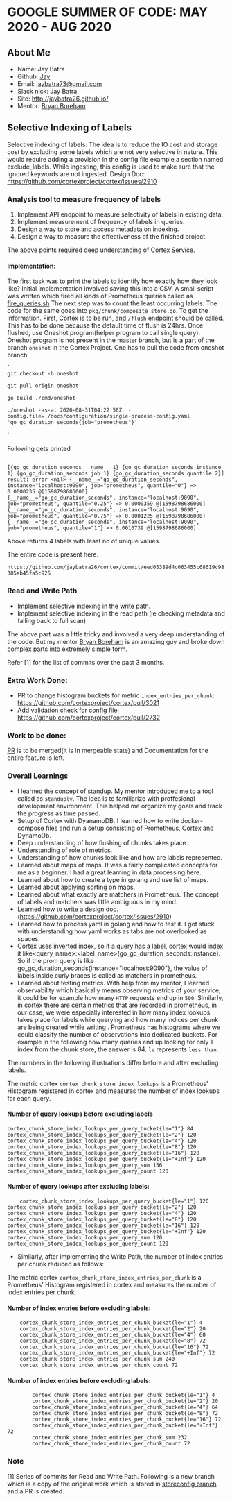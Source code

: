 
# GOOGLE SUMMER OF CODE: MAY 2020 - AUG 2020

## About Me

+ Name: Jay Batra
+ Github: [Jay](https://github.com/jaybatra26)
+ Email: jaybatra73@gmail.com
+ Slack nick: Jay Batra
+ Site: http://jaybatra26.github.io/
+ Mentor: [Bryan Boreham](https://twitter.com/bboreham)

## Selective Indexing of Labels

Selective indexing of labels:
The idea is to reduce the IO cost and storage cost by excluding some labels which are not very selective in nature. This would require adding a provision in the config file example a section named exclude_labels. While ingesting, this config is used to make sure that the ignored keywords are not ingested.
Design Doc: https://github.com/cortexproject/cortex/issues/2910

### Analysis tool to measure frequency of labels 

1. Implement API endpoint to measure selectivity of labels in existing data.
2. Implement measurement of frequency of labels in queries.
3. Design a way to store and access metadata on indexing.
4. Design a way to measure the effectiveness of the finished project.

The above points required deep understanding of Cortex Service.


#### Implementation:
The first task was to print the labels to identify how exactly how they look like? Initial implementation involved saving this into a CSV. A small script was written which fired all kinds of Prometheus queries called as [fire_queries.sh](https://github.com/jaybatra26/cortex/blob/leastlabel/fire_queries.sh)
The next step was to count the least occurring labels. The code for the same goes into `pkg/chunk/composite_store.go`. 
To get the information. First, Cortex is to be run, and `/flush` endpoint should be called. This has to be done because the default time of flush is 24hrs. 
Once flushed, use Oneshot program(helper program to call single query). Oneshot program is not present in the master branch, but is a part of the branch `oneshot` in the Cortex Project. One has to pull the code from oneshot branch

    `
    git checkout -b oneshot

    git pull origin oneshot

    go build ./cmd/oneshot
    
    ./oneshot -as-at 2020-08-31T04:22:56Z  -config.file=./docs/configuration/single-process-config.yaml 'go_gc_duration_seconds{job="prometheus"}'
 
 `


Following gets printed
 ```
 
 [{go_gc_duration_seconds __name__ 1} {go_gc_duration_seconds instance 1} {go_gc_duration_seconds job 1} {go_gc_duration_seconds quantile 2}]
result: error <nil> {__name__="go_gc_duration_seconds", instance="localhost:9090", job="prometheus", quantile="0"} => 0.0000235 @[1598798686000]
{__name__="go_gc_duration_seconds", instance="localhost:9090", job="prometheus", quantile="0.25"} => 0.0000359 @[1598798686000]
{__name__="go_gc_duration_seconds", instance="localhost:9090", job="prometheus", quantile="0.75"} => 0.0001225 @[1598798686000]
{__name__="go_gc_duration_seconds", instance="localhost:9090", job="prometheus", quantile="1"} => 0.0010739 @[1598798686000]

```

Above returns 4 labels with least no of unique values.    

The entire code is present here.

`https://github.com/jaybatra26/cortex/commit/eed05389d4c063455c68619c98385ab45fa5c925`

### Read and Write Path

* Implement selective indexing in the write path.
* Implement selective indexing in the read path (ie checking metadata and falling back to full scan)

The above part was a little tricky and involved a very deep understanding of the code. But my mentor [Bryan Boreham](https://twitter.com/bboreham) is an amazing guy and broke down complex parts into extremely simple form. 



Refer [1] for the list of commits over the past 3 months. 

### Extra Work Done:
* PR to change histogram buckets for metric `index_entries_per_chunk`: https://github.com/cortexproject/cortex/pull/3021
* Add validation check for config file: https://github.com/cortexproject/cortex/pull/2732

### Work to be done:
[PR](https://github.com/cortexproject/cortex/pull/2995) is to be merged(it is in mergeable state) and Documentation for the entire feature is left.


### Overall Learnings
* I learned the concept of standup. My mentor introduced me to a tool called as `standuply`. The idea is to familiarize with proffesional development environment.
  This helped me organize my goals and track the progress as time passed.
* Setup of Cortex with DyanamoDB. I learned how to write docker-compose files and run a setup consisting of Prometheus, Cortex and DynamoDb.
* Deep understanding of how flushing of chunks takes place.
* Understanding of role of metrics.
* Understanding of how chunks look like and how are labels represented.
* Learned about maps of maps. It was a fairly complicated concepts for me as a beginner. I had a great learning in data processing here.
* Learned about how to create a type in golang and use list of maps.
* Learned about applying sorting on maps.
* Learned about what exactly are matchers in Prometheus. The concept of labels and matchers was little ambiguous in my mind.
* Learned how to write a design doc.(https://github.com/cortexproject/cortex/issues/2910)
* Learned how to process yaml in golang and how to test it. I got stuck with understanding how yaml works as tabs are not overlooked as spaces.
* Cortex uses inverted index, so if a query has a label, cortex would index it like<query_name>:<label_name>(go_gc_duration_seconds:instance). So if the prom query is like go_gc_duration_seconds{instance="localhost:9090"}, the value of labels inside curly braces is called as matchers in prometheus.
* Learned about testing metrics. With help from my mentor, I learned observability which basically means observing metrics of your service, it could be for example how many `HTTP` requests end up in `500`. Similarly, in cortex there are certain metrics that are recorded in prometheus, in our case, we were especially interested in how many index lookups takes place for labels while querying and how many indices per chunk are being created while writing . Prometheus has histograms where we could classify the number of observations into dedicated buckets. For example in the following how many queries end up looking for only 1 index from the chunk store, the answer is 84. `le` represents `less than`. 


The numbers in the following illustrations differ before and after excluding labels.

The metric cortex `cortex_chunk_store_index_lookups` is a Prometheus' Histogram registered in cortex and measures the number of index lookups for each query.

#### Number of query lookups before excluding labels
   	cortex_chunk_store_index_lookups_per_query_bucket{le="1"} 84
	cortex_chunk_store_index_lookups_per_query_bucket{le="2"} 120
	cortex_chunk_store_index_lookups_per_query_bucket{le="4"} 120
	cortex_chunk_store_index_lookups_per_query_bucket{le="8"} 120
	cortex_chunk_store_index_lookups_per_query_bucket{le="16"} 120
	cortex_chunk_store_index_lookups_per_query_bucket{le="+Inf"} 120
	cortex_chunk_store_index_lookups_per_query_sum 156
	cortex_chunk_store_index_lookups_per_query_count 120
 

#### Number of query lookups after excluding labels:

    	cortex_chunk_store_index_lookups_per_query_bucket{le="1"} 120
	cortex_chunk_store_index_lookups_per_query_bucket{le="2"} 120
	cortex_chunk_store_index_lookups_per_query_bucket{le="4"} 120
	cortex_chunk_store_index_lookups_per_query_bucket{le="8"} 120
	cortex_chunk_store_index_lookups_per_query_bucket{le="16"} 120
	cortex_chunk_store_index_lookups_per_query_bucket{le="+Inf"} 120
	cortex_chunk_store_index_lookups_per_query_sum 120
	cortex_chunk_store_index_lookups_per_query_count 120

* Similarly, after implementing the Write Path, the number of index entries per chunk reduced as follows:

The metric cortex `cortex_chunk_store_index_entries_per_chunk` is a Prometheus' Histogram registered in cortex and measures the number of index entries per chunk.

 #### Number of index entries before excluding labels:
        
        cortex_chunk_store_index_entries_per_chunk_bucket{le="1"} 4
        cortex_chunk_store_index_entries_per_chunk_bucket{le="2"} 20
        cortex_chunk_store_index_entries_per_chunk_bucket{le="4"} 60
        cortex_chunk_store_index_entries_per_chunk_bucket{le="8"} 72
        cortex_chunk_store_index_entries_per_chunk_bucket{le="16"} 72
        cortex_chunk_store_index_entries_per_chunk_bucket{le="+Inf"} 72
        cortex_chunk_store_index_entries_per_chunk_sum 240
        cortex_chunk_store_index_entries_per_chunk_count 72
      
         
#### Number of index entries before excluding labels:
        

            cortex_chunk_store_index_entries_per_chunk_bucket{le="1"} 4
            cortex_chunk_store_index_entries_per_chunk_bucket{le="2"} 20
            cortex_chunk_store_index_entries_per_chunk_bucket{le="4"} 64
            cortex_chunk_store_index_entries_per_chunk_bucket{le="8"} 72
            cortex_chunk_store_index_entries_per_chunk_bucket{le="16"} 72
            cortex_chunk_store_index_entries_per_chunk_bucket{le="+Inf"} 72
            cortex_chunk_store_index_entries_per_chunk_sum 232
            cortex_chunk_store_index_entries_per_chunk_count 72
       

### Note

[1] Series of commits for Read and Write Path. Following is a new branch which is a copy of the original work which is stored in [storeconfig branch](https://github.com/cortexproject/cortex/pull/2995) and a PR is created.

